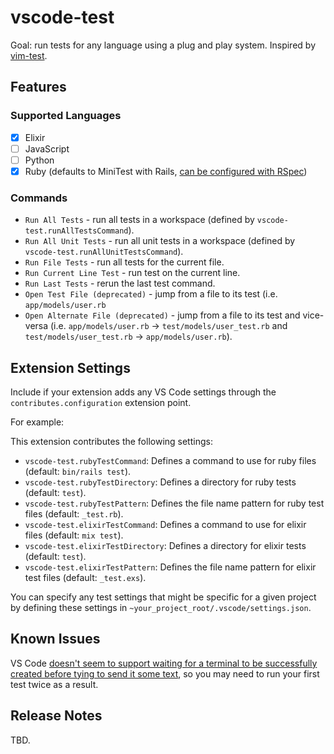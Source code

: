 # vscode-test

Goal: run tests for any language using a plug and play system. Inspired by [vim-test](https://github.com/vim-test/vim-test).

## Features

### Supported Languages

- [x] Elixir
- [ ] JavaScript
- [ ] Python
- [x] Ruby (defaults to MiniTest with Rails, [can be configured with
      RSpec](https://github.com/anhari/vscode-test/wiki/Configure-the-ruby-test-runner-to-use-RSpec))

### Commands

- `Run All Tests` - run all tests in a workspace (defined by `vscode-test.runAllTestsCommand`).
- `Run All Unit Tests` - run all unit tests in a workspace (defined by `vscode-test.runAllUnitTestsCommand`).
- `Run File Tests` - run all tests for the current file.
- `Run Current Line Test` - run test on the current line.
- `Run Last Tests` - rerun the last test command.
- `Open Test File (deprecated)` - jump from a file to its test (i.e. `app/models/user.rb`
- `Open Alternate File (deprecated)` - jump from a file to its test and vice-versa (i.e. `app/models/user.rb`
  &rarr; `test/models/user_test.rb` and `test/models/user_test.rb` &rarr; `app/models/user.rb`).

## Extension Settings

Include if your extension adds any VS Code settings through the `contributes.configuration` extension point.

For example:

This extension contributes the following settings:

- `vscode-test.rubyTestCommand`: Defines a command to use for ruby files (default: `bin/rails test`).
- `vscode-test.rubyTestDirectory`: Defines a directory for ruby tests (default: `test`).
- `vscode-test.rubyTestPattern`: Defines the file name pattern for ruby test files (default: `_test.rb`).
- `vscode-test.elixirTestCommand`: Defines a command to use for elixir files (default: `mix test`).
- `vscode-test.elixirTestDirectory`: Defines a directory for elixir tests (default: `test`).
- `vscode-test.elixirTestPattern`: Defines the file name pattern for elixir test files (default: `_test.exs`).

You can specify any test settings that might be specific for a given project by defining these settings in `~your_project_root/.vscode/settings.json`.

## Known Issues

VS Code [doesn't seem to support waiting for a terminal to be successfully
created before tying to send it some
text](https://github.com/microsoft/vscode/issues/11383), so you may need to run your first test twice as a result.

## Release Notes

TBD.
